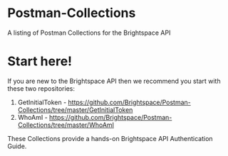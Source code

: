 # Postman-Collections
A listing of Postman Collections for the Brightspace API

# Start here!
If you are new to the Brightspace API then we recommend you start with these two repositories:

1. GetInitialToken - https://github.com/Brightspace/Postman-Collections/tree/master/GetInitialToken
1. WhoAmI - https://github.com/Brightspace/Postman-Collections/tree/master/WhoAmI

These Collections provide a hands-on Brightspace API Authentication Guide.
